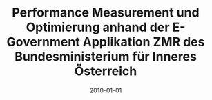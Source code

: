 ---
abstract: ''
authors:
- Martin Glettler
date: '2010-01-01'
featured: false
publication_types:
- '7'
publishDate: '2010-01-01'
title: Performance Measurement und Optimierung anhand der E-Government Applikation
  ZMR des Bundesministerium für Inneres Österreich
url_pdf: ''
---